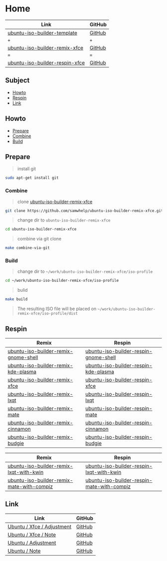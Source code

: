 

# Home

| Link | GitHub |
| ---- | ------ |
| [ubuntu-iso-builder-template](https://samwhelp.github.io/ubuntu-iso-builder-template/) | [GitHub](https://github.com/samwhelp/ubuntu-iso-builder-template) |
| `+` | `+` |
| [ubuntu-iso-builder-remix-xfce](https://samwhelp.github.io/ubuntu-iso-builder-remix-xfce/) | [GitHub](https://github.com/samwhelp/ubuntu-iso-builder-remix-xfce) |
| `=` | `=` |
| [ubuntu-iso-builder-respin-xfce](https://samwhelp.github.io/ubuntu-iso-builder-respin-xfce/) | [GitHub](https://github.com/samwhelp/ubuntu-iso-builder-respin-xfce) |




## Subject

* [Howto](#howto)
* [Respin](#respin)
* [Link](#link)




## Howto

* [Prepare](#prepare)
* [Combine](#combine)
* [Build](#build)




## Prepare

> install git

``` sh
sudo apt-get install git
```




### Combine

> clone [ubuntu-iso-builder-remix-xfce](https://github.com/samwhelp/ubuntu-iso-builder-remix-xfce)

``` sh
git clone https://github.com/samwhelp/ubuntu-iso-builder-remix-xfce.git
```


> change dir to `ubuntu-iso-builder-remix-xfce`

``` sh
cd ubuntu-iso-builder-remix-xfce
```


> combine via git clone

``` sh
make combine-via-git
```


### Build


> change dir to `~/work/ubuntu-iso-builder-remix-xfce/iso-profile`

``` sh
cd ~/work/ubuntu-iso-builder-remix-xfce/iso-profile
```


> bulid

``` sh
make build
```

> The resulting ISO file will be placed on `~/work/ubuntu-iso-builder-remix-xfce/iso-profile/dist`




## Respin

| Remix | Respin |
| ----- | ------ |
| [ubuntu-iso-builder-remix-gnome-shell](https://github.com/samwhelp/ubuntu-iso-builder-remix-gnome-shell) | [ubuntu-iso-builder-respin-gnome-shell](https://github.com/samwhelp/ubuntu-iso-builder-respin-gnome-shell) |
| [ubuntu-iso-builder-remix-kde-plasma](https://github.com/samwhelp/ubuntu-iso-builder-remix-kde-plasma) | [ubuntu-iso-builder-respin-kde-plasma](https://github.com/samwhelp/ubuntu-iso-builder-respin-kde-plasma) |
| [ubuntu-iso-builder-remix-xfce](https://github.com/samwhelp/ubuntu-iso-builder-remix-xfce) | [ubuntu-iso-builder-respin-xfce](https://github.com/samwhelp/ubuntu-iso-builder-respin-xfce) |
| [ubuntu-iso-builder-remix-lxqt](https://github.com/samwhelp/ubuntu-iso-builder-remix-lxqt) | [ubuntu-iso-builder-respin-lxqt](https://github.com/samwhelp/ubuntu-iso-builder-respin-lxqt) |
| [ubuntu-iso-builder-remix-mate](https://github.com/samwhelp/ubuntu-iso-builder-remix-mate) | [ubuntu-iso-builder-respin-mate](https://github.com/samwhelp/ubuntu-iso-builder-respin-mate) |
| [ubuntu-iso-builder-remix-cinnamon](https://github.com/samwhelp/ubuntu-iso-builder-remix-cinnamon) | [ubuntu-iso-builder-respin-cinnamon](https://github.com/samwhelp/ubuntu-iso-builder-respin-cinnamon) |
| [ubuntu-iso-builder-remix-budgie](https://github.com/samwhelp/ubuntu-iso-builder-remix-budgie) | [ubuntu-iso-builder-respin-budgie](https://github.com/samwhelp/ubuntu-iso-builder-respin-budgie) |


| Remix | Respin |
| ----- | ------ |
| [ubuntu-iso-builder-remix-lxqt-with-kwin](https://github.com/samwhelp/ubuntu-iso-builder-remix-lxqt-with-kwin) | [ubuntu-iso-builder-respin-lxqt-with-kwin](https://github.com/samwhelp/ubuntu-iso-builder-respin-lxqt-with-kwin) |
| [ubuntu-iso-builder-remix-mate-with-compiz](https://github.com/samwhelp/ubuntu-iso-builder-remix-mate-with-compiz) | [ubuntu-iso-builder-respin-mate-with-compiz](https://github.com/samwhelp/ubuntu-iso-builder-respin-mate-with-compiz) |




## Link

| Link | GitHub |
| ---- | ------ |
| [Ubuntu / Xfce / Adjustment](https://samwhelp.github.io/ubuntu-xfce-adjustment/) | [GitHub](https://github.com/samwhelp/ubuntu-xfce-adjustment) |
| [Ubuntu / Xfce / Note](https://samwhelp.github.io/note-about-ubuntu-xfce/) | [GitHub](https://github.com/samwhelp/note-about-ubuntu-xfce) |
| [Ubuntu / Adjustment](https://samwhelp.github.io/ubuntu-adjustment/) | [GitHub](https://github.com/samwhelp/ubuntu-adjustment) |
| [Ubuntu / Note](https://samwhelp.github.io/note-about-ubuntu/) | [GitHub](https://github.com/samwhelp/note-about-ubuntu) |

